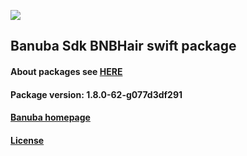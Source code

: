 [![](https://www.banuba.com/hubfs/Banuba_November2018/Images/Banuba%20SDK.png)](https://docs.banuba.com/face-ar-sdk-v1/ios/ios_overview)

## Banuba Sdk BNBHair swift package

#### About packages see [HERE](https://docs.banuba.com/face-ar-sdk-v1/ios/ios_packages)

#### Package version: **1.8.0-62-g077d3df291**

#### **[Banuba homepage](https://banuba.com)**

#### **[License](https://www.banuba.com/terms)**
